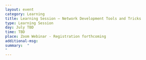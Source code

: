 ```yaml
---
layout: event
category: Learning
title: Learning Session – Network Development Tools and Tricks
type: Learning Session
day: July TBD
time: TBD
place: Zoom Webinar - Registration forthcoming
additional-msg:
summary:  "
"
---
```

